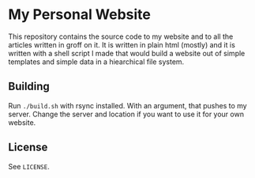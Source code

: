 # My Personal Website

This repository contains the source code
to my website and to all the articles written
in groff on it. It is written in plain html
(mostly) and it is written with a shell script
I made that would build a website out of simple
templates and simple data in a hiearchical file
system.

## Building

Run `./build.sh` with rsync installed.
With an argument, that pushes to my server. Change
the server and location if you want to use it for
your own website.

## License

See `LICENSE`.

